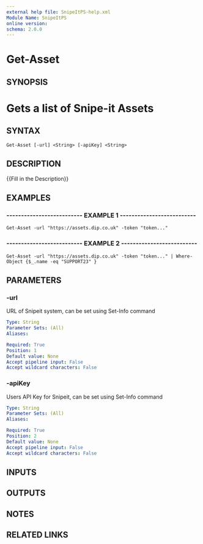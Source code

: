 ```yaml
---
external help file: SnipeItPS-help.xml
Module Name: SnipeItPS
online version: 
schema: 2.0.0
---
```


# Get-Asset

## SYNOPSIS
# Gets a list of Snipe-it Assets

## SYNTAX

```
Get-Asset [-url] <String> [-apiKey] <String>
```

## DESCRIPTION
{{Fill in the Description}}

## EXAMPLES

### -------------------------- EXAMPLE 1 --------------------------
```
Get-Asset -url "https://assets.dip.co.uk" -token "token..."
```

### -------------------------- EXAMPLE 2 --------------------------
```
Get-Asset -url "https://assets.dip.co.uk" -token "token..." | Where-Object {$_.name -eq "SUPPORT23" }
```

## PARAMETERS

### -url
URL of Snipeit system, can be set using Set-Info command

```yaml
Type: String
Parameter Sets: (All)
Aliases: 

Required: True
Position: 1
Default value: None
Accept pipeline input: False
Accept wildcard characters: False
```

### -apiKey
Users API Key for Snipeit, can be set using Set-Info command

```yaml
Type: String
Parameter Sets: (All)
Aliases: 

Required: True
Position: 2
Default value: None
Accept pipeline input: False
Accept wildcard characters: False
```

## INPUTS

## OUTPUTS

## NOTES

## RELATED LINKS

